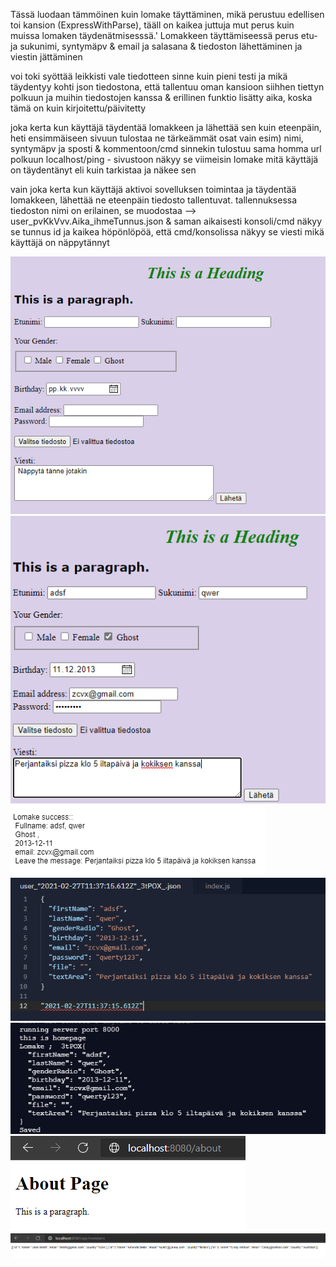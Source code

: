 Tässä luodaan tämmöinen kuin lomake täyttäminen, mikä perustuu edellisen toi kansion (ExpressWithParse), tääll on kaikea juttuja mut perus kuin muissa lomaken täydenätmisesssä.'
Lomakkeen täyttämiseessä perus etu- ja sukunimi, syntymäpv & email ja salasana & tiedoston lähettäminen ja viestin jättäminen

voi toki syöttää leikkisti vale tiedotteen sinne kuin pieni testi ja mikä täydentyy kohti json tiedostona, 
että tallentuu oman kansioon siihhen tiettyn polkuun ja muihin tiedostojen kanssa & erillinen funktio lisätty aika, koska tämä on kuin kirjoitettu/päivitetty

joka kerta kun käyttäjä täydentää lomakkeen ja lähettää sen kuin eteenpäin, heti ensimmäiseen sivuun tulostaa ne tärkeämmät osat vain esim) nimi, syntymäpv ja sposti &
kommentoon/cmd sinnekin tulostuu sama homma url polkuun localhost/ping - sivustoon näkyy se viimeisin lomake mitä käyttäjä on täydentänyt eli kuin tarkistaa ja näkee sen

vain joka kerta kun käyttäjä aktivoi sovelluksen toimintaa ja täydentää lomakkeen, lähettää ne eteenpäin tiedosto tallentuvat.
tallennuksessa tiedoston nimi on erilainen, se muodostaa --> user_pvKkVvv.Aika_ihmeTunnus.json & saman aikaisesti konsoli/cmd näkyy se tunnus id ja kaikea höpönlöpöä,
että cmd/konsolissa näkyy se viesti mikä käyttäjä on näppytännyt

![Alt text](images/NodeJs1.PNG?raw=true "None")
![Alt text](images/NodeJs2.PNG?raw=true "None")
![Alt text](images/NodeJs2-1.PNG?raw=true "None")
![Alt text](images/NodeJs2-2.PNG?raw=true "None")
![Alt text](images/NodeJs2-3.PNG?raw=true "None")
![Alt text](images/NodeJs3.PNG?raw=true "None")
![Alt text](images/NodeJs4.PNG?raw=true "None")

